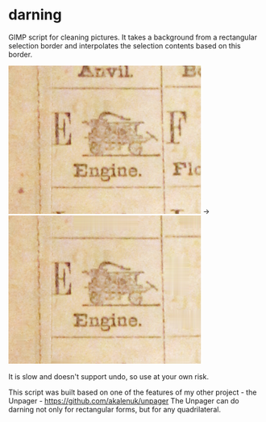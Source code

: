 darning
=======

GIMP script for cleaning pictures. It takes a background from a rectangular selection border and interpolates the selection contents based on this border.

<img src="screenshots/E_before.png"> → <img src="screenshots/E_after.png"> 

It is slow and doesn't support undo, so use at your own risk. 

This script was built based on one of the features of my other project - the Unpager - https://github.com/akalenuk/unpager The Unpager can do darning not only for rectangular forms, but for any quadrilateral.
